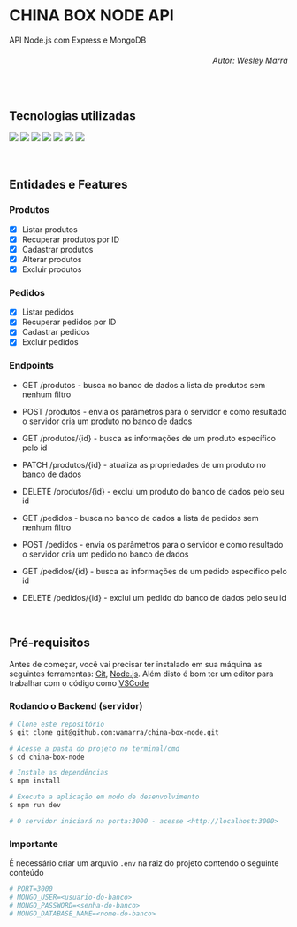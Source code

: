 # CHINA BOX NODE API
API Node.js com Express e MongoDB 

###### <p align="right">Autor: Wesley Marra </p>

<br/>

## Tecnologias utilizadas

<div>
  <img src="https://img.shields.io/static/v1?label=Node.js&message=14.16.1&color=339933&style=flat&logo=node.js"/>
  <img src="https://img.shields.io/static/v1?label=Nodemon&message=2.0.7&color=339933&style=flat&logo=nodemon"/>
  <img src="https://img.shields.io/static/v1?label=MongoDB&message=4.4.5&color=339933&style=flat&logo=mongoDB"/>
  <img src="https://img.shields.io/static/v1?label=Mongoose&message=5.12.7&color=339933&style=flat"/>
  <img src="https://img.shields.io/static/v1?label=Express&message=4.17.1&color=327ae7&style=flat"/>
  <img src="https://img.shields.io/static/v1?label=Dotenv&message=8.2.0&color=327ae7&style=flat"/>
  <img src="https://img.shields.io/static/v1?label=License&message=ISC&color=327ae7&style=flat"/>
</div>

<br/>
<br/>

## Entidades e Features

### Produtos

- [x] Listar produtos
- [x] Recuperar produtos por ID
- [x] Cadastrar produtos
- [x] Alterar produtos
- [x] Excluir produtos

### Pedidos

- [x] Listar pedidos
- [x] Recuperar pedidos por ID
- [x] Cadastrar pedidos
- [x] Excluir pedidos

### Endpoints

* GET /produtos - busca no banco de dados a lista de produtos sem nenhum filtro
* POST /produtos - envia os parâmetros para o servidor e como resultado o servidor cria um produto no banco de dados
* GET /produtos/{id} - busca as informações de um produto específico pelo id
* PATCH /produtos/{id} - atualiza as propriedades de um produto no banco de dados
* DELETE /produtos/{id} - exclui um produto do banco de dados pelo seu id

* GET /pedidos - busca no banco de dados a lista de pedidos sem nenhum filtro
* POST /pedidos - envia os parâmetros para o servidor e como resultado o servidor cria um pedido no banco de dados
* GET /pedidos/{id} - busca as informações de um pedido específico pelo id
* DELETE /pedidos/{id} - exclui um pedido do banco de dados pelo seu id

<br/>

## Pré-requisitos

Antes de começar, você vai precisar ter instalado em sua máquina as seguintes ferramentas:
[Git](https://git-scm.com), [Node.js](https://nodejs.org/en/). 
Além disto é bom ter um editor para trabalhar com o código como [VSCode](https://code.visualstudio.com/)

### Rodando o Backend (servidor)

```bash
# Clone este repositório
$ git clone git@github.com:wamarra/china-box-node.git

# Acesse a pasta do projeto no terminal/cmd
$ cd china-box-node

# Instale as dependências
$ npm install

# Execute a aplicação em modo de desenvolvimento
$ npm run dev

# O servidor iniciará na porta:3000 - acesse <http://localhost:3000>
```


### Importante
É necessário criar um arquvio `.env` na raiz do projeto contendo o seguinte conteúdo

```bash
# PORT=3000
# MONGO_USER=<usuario-do-banco>
# MONGO_PASSWORD=<senha-do-banco>
# MONGO_DATABASE_NAME=<nome-do-banco>
```
